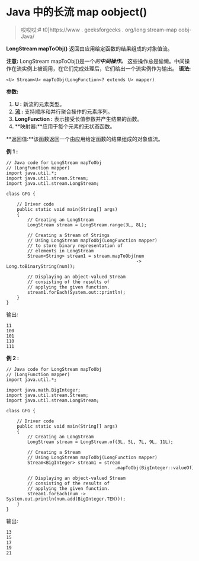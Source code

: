 # Java 中的长流 map oobject()

> 哎哎哎:# t0]https://www . geeksforgeeks . org/long stream-map oobj-Java/

**LongStream mapToObj()** 返回由应用给定函数的结果组成的对象值流。

**注意:** LongStream mapToObj()是一个*的**中间操作。*** 这些操作总是偷懒。中间操作在流实例上被调用，在它们完成处理后，它们给出一个流实例作为输出。
**语法:**

```
<U> Stream<U> mapToObj(LongFunction<? extends U> mapper)

```

**参数:**

1.  **U :** 新流的元素类型。
2.  **[流](https://www.geeksforgeeks.org/stream-in-java/) :** 支持顺序和并行聚合操作的元素序列。
3.  **LongFunction :** 表示接受长值参数并产生结果的函数。
4.  **映射器:**应用于每个元素的无状态函数。

**返回值:**该函数返回一个由应用给定函数的结果组成的对象值流。

**例 1 :**

```
// Java code for LongStream mapToObj
// (LongFunction mapper)
import java.util.*;
import java.util.stream.Stream;
import java.util.stream.LongStream;

class GFG {

    // Driver code
    public static void main(String[] args)
    {
        // Creating an LongStream
        LongStream stream = LongStream.range(3L, 8L);

        // Creating a Stream of Strings
        // Using LongStream mapToObj(LongFunction mapper)
        // to store binary representation of
        // elements in LongStream
        Stream<String> stream1 = stream.mapToObj(num
                                                 -> Long.toBinaryString(num));

        // Displaying an object-valued Stream
        // consisting of the results of
        // applying the given function.
        stream1.forEach(System.out::println);
    }
}
```

输出:

```
11
100
101
110
111

```

**例 2 :**

```
// Java code for LongStream mapToObj
// (LongFunction mapper)
import java.util.*;

import java.math.BigInteger;
import java.util.stream.Stream;
import java.util.stream.LongStream;

class GFG {

    // Driver code
    public static void main(String[] args)
    {
        // Creating an LongStream
        LongStream stream = LongStream.of(3L, 5L, 7L, 9L, 11L);

        // Creating a Stream
        // Using LongStream mapToObj(LongFunction mapper)
        Stream<BigInteger> stream1 = stream
                                         .mapToObj(BigInteger::valueOf);

        // Displaying an object-valued Stream
        // consisting of the results of
        // applying the given function.
        stream1.forEach(num -> System.out.println(num.add(BigInteger.TEN)));
    }
}
```

输出:

```
13
15
17
19
21

```